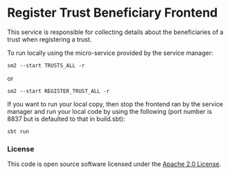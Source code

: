 
# Register Trust Beneficiary Frontend

This service is responsible for collecting details about the beneficiaries of a trust when registering a trust.

To run locally using the micro-service provided by the service manager:

```
sm2 --start TRUSTS_ALL -r
```

or

```
sm2 --start REGISTER_TRUST_ALL -r
```

If you want to run your local copy, then stop the frontend ran by the service manager and run your local code by using the following (port number is 8837 but is defaulted to that in build.sbt):

```
sbt run
```

### License

This code is open source software licensed under the [Apache 2.0 License]("http://www.apache.org/licenses/LICENSE-2.0.html").
